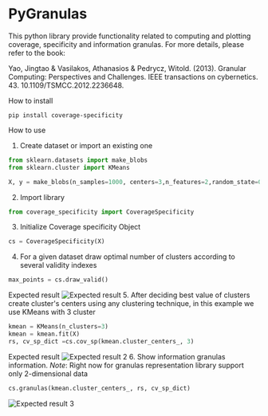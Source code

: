 # PyGranulas


This python library provide functionality related to computing and plotting coverage, specificity and information granulas. For more details, please refer to the book: 

Yao, Jingtao & Vasilakos, Athanasios & Pedrycz, Witold. (2013). Granular Computing: Perspectives and Challenges. IEEE transactions on cybernetics. 43. 10.1109/TSMCC.2012.2236648.   

How to install

```
pip install coverage-specificity
```

How to use
1. Create dataset or import an existing one
```python
from sklearn.datasets import make_blobs
from sklearn.cluster import KMeans

X, y = make_blobs(n_samples=1000, centers=3,n_features=2,random_state=0,cluster_std=0.4)
```
2. Import library
```python
from coverage_specificity import CoverageSpecificity
```
3. Initialize Coverage specificity Object

```python
cs = CoverageSpecificity(X)
```
4. For a given dataset draw optimal number of clusters according to several validity indexes
```python
max_points = cs.draw_valid()
```
Expected result
![Expected result](https://res.cloudinary.com/dvx16m14w/image/upload/v1638892041/Screenshot_from_2021-12-07_18-42-52_kgxicg.png)
5. After deciding best value of clusters create cluster's centers using any clustering technique, in this example we use KMeans with 3 cluster
```python
kmean = KMeans(n_clusters=3)
kmean = kmean.fit(X)
rs, cv_sp_dict =cs.cov_sp(kmean.cluster_centers_, 3)
```
Expected result
![Expected result 2](https://res.cloudinary.com/dvx16m14w/image/upload/v1638897479/image_2021-12-07_201756_o08yoi.png)
6. Show information granulas information. _Note_: Right now for granulas representation library support only 2-dimensional data
```python
cs.granulas(kmean.cluster_centers_, rs, cv_sp_dict)
```
![Expected result 3](https://res.cloudinary.com/dvx16m14w/image/upload/v1638897623/image_2021-12-07_202020_vctdda.png)
